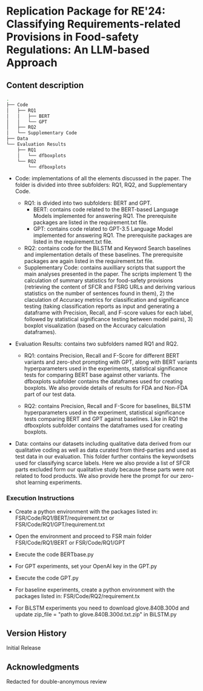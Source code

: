 # Replication Package for RE'24: Classifying Requirements-related Provisions in Food-safety Regulations: An LLM-based Approach


## Content description

```bash
.
├── Code
│   ├── RQ1
│   │   ├── BERT
│   │   └── GPT
│   ├── RQ2
│   └── Supplementary Code
├── Data
└── Evaluation Results
    ├── RQ1
    │   └── dfboxplots
    └── RQ2
        └── dfboxplots
```
        
* Code: implementations of all the elements discussed in the paper. The folder is divided into three subfolders: RQ1, RQ2, and Supplementary Code.

    * RQ1: is divided into two subfolders: BERT and GPT.
        * BERT: contains code related to the BERT-based Language Models implemented for answering RQ1. The prerequisite packages are listed in the requirement.txt file.
        *  GPT: contains code related to GPT-3.5 Language Model implemented for answering RQ1. The prerequisite packages are listed in the requirement.txt file.
    * RQ2: contains code for the BiLSTM and Keyword Search baselines and implementation details of these baselines. The prerequisite packages are again listed in the requirement.txt file. 
    * Supplementary Code: contains auxilliary scripts that support the main analyses presented in the paper. The scripts implement 1) the calculation of summary statistics for food-safety provisions (retrieving the content of SFCR and FSRG URLs and deriving various statistics on the number of sentences found in them), 2) the claculation of Accuracy metrics for classification and significance testing (taking classification reports as input and generating a dataframe with Precision, Recall, and F-score values for each label, followed by statistical significance testing between model pairs), 3) boxplot visualization (based on the Accuracy calculation dataframes).

* Evaluation Results: contains two subfolders named RQ1 and RQ2. 
    * RQ1: contains Precision, Recall and F-Score for different BERT variants and zero-shot prompting with GPT, along with BERT variants hyperparameters used in the experiments, statistical significance tests for comparing BERT base against other variants. The dfboxplots subfolder contains the dataframes used for creating boxplots. We also provide details of results for FDA and Non-FDA part of our test data.
    
    * RQ2: contains Precision, Recall and F-Score for baselines, BiLSTM hyperparameters used in the experiment, statistical significance tests comparing BERT and GPT against baselines. Like in RQ1 the dfboxplots subfolder contains the dataframes used for creating boxplots.
    
* Data: contains our datasets including qualitative data derived from our qualitative coding as well as data curated from third-parties and used as test data in our evaluation. This folder further contains the keywordsets used for classifying scarce labels. Here we also provide a list of SFCR parts excluded form our qualitative study because these parts were not related to food products. We also provide here the prompt for our zero-shot learning experiments.

### Execution Instructions

* Create a python environment with the packages listed in: FSR/Code/RQ1/BERT/requirement.txt or FSR/Code/RQ1/GPT/requirement.txt
* Open the environment and proceed to FSR main folder FSR/Code/RQ1/BERT or FSR/Code/RQ1/GPT
* Execute the code BERTbase.py
* For GPT experiments, set your OpenAI key in the GPT.py
* Execute the code GPT.py
  
* For baseline experiments, create a python environment with the packages listed in: FSR/Code/RQ2/requirement.tx
* For BiLSTM experiments you need to download glove.840B.300d and update zip_file = "path to glove.840B.300d.txt.zip" in BiLSTM.py 

## Version History

Initial Release

## Acknowledgments
Redacted for double-anonymous review
